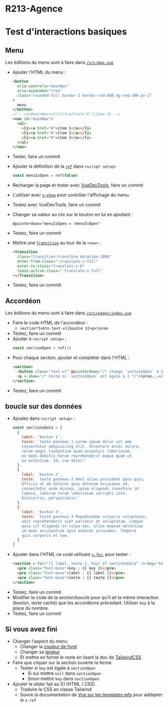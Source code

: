 # R213-Agence

# Test d'interactions basiques

## Menu

Les éditions du menu sont à faire dans [`/src/App.vue`](/src/App.vue)

- Ajouter l'HTML du menu :
  ```html
  <button
    aria-controls="mainNav"
    aria-expanded="true"
    class="rounded-full border-2 border-red-600 bg-red-300 px-2"
  >
    menu
  </button>
  <!-- nav#mainNav>ul>li*3>a[href="#"]{item $} -->
  <nav id="mainNav">
    <ul>
      <li><a href="#">item 1</a></li>
      <li><a href="#">item 2</a></li>
      <li><a href="#">item 3</a></li>
    </ul>
  </nav>
  ```
- Tester, faire un commit
- Ajouter la définition de la [`ref`](https://fr.vuejs.org/guide/essentials/reactivity-fundamentals#declaring-reactive-state-1) dans `<script setup>`

  ```js
  const menuIsOpen = ref(false)
  ```

- Recharger la page et tester avec [VueDevTools](https://devtools.vuejs.org/), faire un commit
- L'utiliser avec [`v-show`](https://fr.vuejs.org/guide/essentials/conditional#v-show) pour contrôler l'affichage du menu.
- Testez avec VueDevTools, faire un commit
- Changer sa valeur au clic sur le bouton en lui en ajoutant :
  ```
  @pointerdown="menuIsOpen = !menuIsOpen"
  ```
- Testez, faire un commit
- Mettre une [`Transition`](https://fr.vuejs.org/guide/built-ins/transition#custom-transition-classes) au tour de la `<nav>` :
  ```html
  <Transition
    class="transition-transform duration-1000"
    enter-from-class="-translate-x-full"
    enter-to-class="translate-x-0"
    leave-active-class="-translate-x-full"
  ></Transition>
  ```
- Testez, faire un commit

## Accordéon

Les éditions du menu sont à faire dans [`/src/pages/index.vue`](/src/pages/index.vue)

- Faire le code HTML de l'accordéon :
  - `section*3>btn.text-xl{bouton $}+p>lorem`
- Testez, faire un commit
- Ajouter à `<script setup>` :
  ```js
  const sectionOpen = ref(1)
  ```
- Pour chaque section, ajouter et compléter dans l'HTML :
  ```html
  <section>
    <button class="text-xl" @pointerdown="/* change `sectionOpen` à 1 */">bouton 1</button>
    <p v-show="/* teste si `sectionOpen` est égale à 1 */">loren...</p>
  </section>
  ```
- Testez, faire un commit

## boucle sur des données

- Ajoutez dans `<script setup>` :
  ```js
  const sectionsData = [
    {
      label: 'bouton 1',
      texte: `texte panneau 1 Lorem ipsum dolor sit ame
      consectetur adipisicing elit. Inventore animi dolore,
      rerum magni laudantium quod excepturi laboriosam, 
      ex modi debitis harum reprehenderit eaque quam ut
      ea molestiae. Id, cum dolor!`
    },
    {
      label: 'bouton 2',
      texte: `texte panneau 2 Amet alias provident quos quis, 
      Officia ut ab dolores quos dolorem accusamus ad,
      consectetur unde minima, ipsum eligendi inventore id
      labore, laborum rerum laboriosam corrupti iste.
      Distinctio, perspiciatis!`
    },
    {
      label: 'bouton 3',
      texte: `texte panneau 3 Repudiandae corporis voluptates, 
      odit reprehenderit sint pariatur at voluptatum, cumque
      quia sit eligendi ex culpa eos, alias magnam molestiae
      id modi accusantium ipsa eveniet accusamus. Tempora 
      quis corporis et nam.`
    }
  ]
  ```
- Ajouter dans l'HTML ce code utilisant [`v-for`](https://fr.vuejs.org/guide/essentials/list#v-for), pour tester :
  ```html
  <section v-for="({ label, texte }, key) of sectionsData" :v-key="key">
    <pre class="font-mono">key : {{ key }}</pre>
    <pre class="font-mono">label : {{ label }}</pre>
    <pre class="font-mono">texte : {{ texte }}</pre>
  </section>
  ```
- Testez, faire un commit
- Modifier le code de la section/boucle pour qu'il ait la même interaction (bouton, texte caché) que les accordéons précedant. Utiliser `key` à la place du nombre.
- Testez, faire un commit

## Si vous avez fini

- Changer l'aspect du menu
  - Changer la [couleur de fond](https://tailwindcss.com/docs/background-color#basic-usage)
  - Changer sa [largeur](https://tailwindcss.com/docs/width)
  - Et mettre en forme le reste en lisant la doc de [TailwindCSS](https://tailwindcss.com/docs/utility-first)
- Faire que cliquer sur la section ouverte la ferme.
  - Tester si `key` est égale à `sectionOpen`
    - Si oui mettre `null` dans `sectionOpen`
    - Sinon mettre `key` dans `sectionOpen`
- Ajouter le slider fait au S1 (HTML / CSS)
  - Traduire le CSS en classe Tailwind
  - Suivre la documentation de [Vue sur les templates refs](https://fr.vuejs.org/guide/essentials/template-refs) pour addapter le `x-ref`
